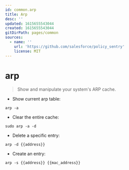 ```yaml
---
id: common.arp
title: Arp
desc: ''
updated: 1615655543044
created: 1615655543044
gitDirPath: pages/common
sources:
  - name: ''
    url: 'https://github.com/salesforce/policy_sentry'
    license: MIT
---
```

# arp

> Show and manipulate your system's ARP cache.

- Show current arp table:

`arp -a`

- Clear the entire cache:

`sudo arp -a -d`

- Delete a specific entry:

`arp -d {{address}}`

- Create an entry:

`arp -s {{address}} {{mac_address}}`

